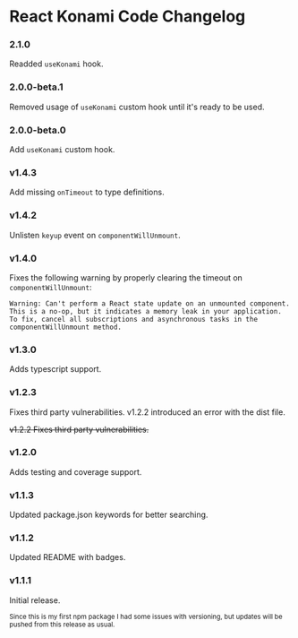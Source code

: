 # React Konami Code Changelog

### 2.1.0
Readded `useKonami` hook.

### 2.0.0-beta.1
Removed usage of `useKonami` custom hook until it's ready to be used.

### 2.0.0-beta.0
Add `useKonami` custom hook.

### v1.4.3
Add missing `onTimeout` to type definitions.

### v1.4.2
Unlisten `keyup` event on `componentWillUnmount`.

### v1.4.0
Fixes the following warning by properly clearing the timeout on `componentWillUnmount`:

```
Warning: Can't perform a React state update on an unmounted component. This is a no-op, but it indicates a memory leak in your application. To fix, cancel all subscriptions and asynchronous tasks in the componentWillUnmount method.
```

### v1.3.0
Adds typescript support.

### v1.2.3
Fixes third party vulnerabilities. v1.2.2 introduced an error with the dist file.

~~v1.2.2
Fixes third party vulnerabilities.~~

### v1.2.0
Adds testing and coverage support.

### v1.1.3
Updated package.json keywords for better searching.

### v1.1.2
Updated README with badges.

### v1.1.1
Initial release.

<small>Since this is my first npm package I had some issues with versioning, but updates will be pushed from this release as usual.</small>